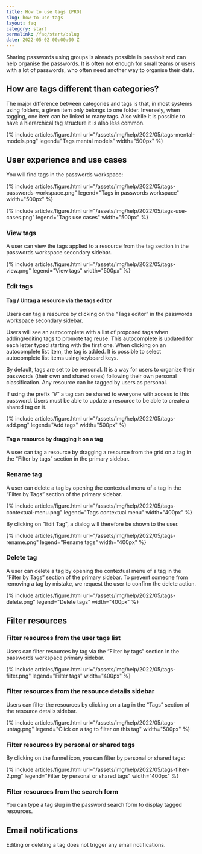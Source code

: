 ```yaml
---
title: How to use tags (PRO)
slug: how-to-use-tags
layout: faq
category: start
permalink: /faq/start/:slug
date: 2022-05-02 00:00:00 Z
---
```


Sharing passwords using groups is already possible in passbolt and can help organise the passwords. It is often not enough for small teams or users with a lot of passwords, who often need another way to organise their data.

## How are tags different than categories?

The major difference between categories and tags is that, in most systems using folders, a given item only belongs to one folder. Inversely, when tagging, one item can be linked to many tags. Also while it is possible to have a hierarchical tag structure it is also less common.

{% include articles/figure.html
    url="/assets/img/help/2022/05/tags-mental-models.png"
    legend="Tags mental models"
    width="500px"
%}

## User experience and use cases

You will find tags in the passwords workspace:

{% include articles/figure.html
    url="/assets/img/help/2022/05/tags-passwords-workspace.png"
    legend="Tags in passwords workspace"
    width="500px"
%}

{% include articles/figure.html
    url="/assets/img/help/2022/05/tags-use-cases.png"
    legend="Tags use cases"
    width="500px"
%}

### View tags

A user can view the tags applied to a resource from the tag section in the passwords workspace secondary sidebar.

{% include articles/figure.html
    url="/assets/img/help/2022/05/tags-view.png"
    legend="View tags"
    width="500px"
%}

### Edit tags

#### Tag / Untag a resource via the tags editor

Users can tag a resource by clicking on the “Tags editor” in the passwords workspace secondary sidebar. 

Users will see an autocomplete with a list of proposed tags when adding/editing tags to promote tag reuse. This autocomplete is updated for each letter typed starting with the first one. When clicking on an autocomplete list item, the tag is added. It is possible to select autocomplete list items using keyboard keys.

By default, tags are set to be personal. It is a way for users to organize their passwords (their own and shared ones) following their own personal classification. Any resource can be tagged by users as personal.

If using the prefix “#” a tag can be shared to everyone with access to this password. Users must be able to update a resource to be able to create a shared tag on it. 

{% include articles/figure.html
    url="/assets/img/help/2022/05/tags-add.png"
    legend="Add tags"
    width="500px"
%}

#### Tag a resource by dragging it on a tag

A user can tag a resource by dragging a resource from the grid on a tag in the “Filter by tags” section in the primary sidebar.

### Rename tag

A user can delete a tag by opening the contextual menu of a tag in the “Filter by Tags” section of the primary sidebar.

{% include articles/figure.html
    url="/assets/img/help/2022/05/tags-contextual-menu.png"
    legend="Tags contextual menu"
    width="400px"
%}

By clicking on "Edit Tag", a dialog will therefore be shown to the user.

{% include articles/figure.html
    url="/assets/img/help/2022/05/tags-rename.png"
    legend="Rename tags"
    width="400px"
%}

### Delete tag

A user can delete a tag by opening the contextual menu of a tag in the “Filter by Tags” section of the primary sidebar. To prevent someone from removing a tag by mistake, we request the user to confirm the delete action.

{% include articles/figure.html
    url="/assets/img/help/2022/05/tags-delete.png"
    legend="Delete tags"
    width="400px"
%}

## Filter resources

### Filter resources from the user tags list

Users can filter resources by tag via the “Filter by tags” section in the passwords workspace primary sidebar.

{% include articles/figure.html
    url="/assets/img/help/2022/05/tags-filter.png"
    legend="Filter tags"
    width="400px"
%}

### Filter resources from the resource details sidebar

Users can filter the resources by clicking on a tag in the “Tags” section of the resource details sidebar.

{% include articles/figure.html
    url="/assets/img/help/2022/05/tags-untag.png"
    legend="Click on a tag to filter on this tag"
    width="500px"
%}

### Filter resources by personal or shared tags

By clicking on the funnel icon, you can filter by personal or shared tags:

{% include articles/figure.html
    url="/assets/img/help/2022/05/tags-filter-2.png"
    legend="Filter by personal or shared tags"
    width="400px"
%}

### Filter resources from the search form

You can type a tag slug in the password search form to display tagged resources.

## Email notifications

Editing or deleting a tag does not trigger any email notifications.